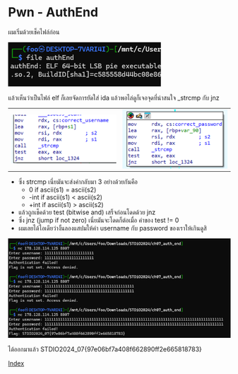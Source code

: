 # Pwn - AuthEnd

ผมเริ่มด้วยเช็คไฟล์ก่อน

![alt](1.png)

แล้วเห็นว่าเป็นไฟล์ elf ก็เลยจัดการยัดใส่ ida แล้วพอไล่ดูก็เจอจุดที่น่าสนใจ _strcmp กับ jnz

|  |  |
| --- | --- |
| ![alt](2.png) | ![alt](3.png) |

- ซึ่ง strcmp เนี่ยมันจะส่งค่ากลับมา 3 อย่างด้วยกันคือ
	- 0 if ascii(s1) = ascii(s2)
	- -int if ascii(s1) < ascii(s2)
	- +int if ascii(s1) > ascii(s2)
- แล้วถูกเช็คด้วย test (bitwise and) เสร็จก่อนโดดด้วย jnz
- ซึ่ง jnz (jump if not zero) เนี่ยมันจะโดดก็ต่อเมื่อ ค่าของ test != 0 
- ผมเลยได้ไอเดียว่างั้นลองแสปมให้ค่า username กับ password ของเราให้เกินดูสิ

![alt](4.png)

ได้ออกมาแล้ว STDIO2024_07{97e06bf7a408f662890ff2e665818783}

[Index](../)

